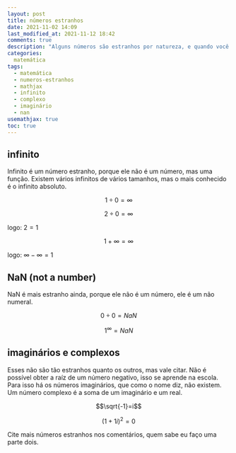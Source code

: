 ```yaml
---
layout: post
title: números estranhos
date: 2021-11-02 14:09
last_modified_at: 2021-11-12 18:42
comments: true
description: "Alguns números são estranhos por natureza, e quando você tenta fazer equações com eles, as coisas ficam ainda mais estranhas."
categories:
  matemática
tags:
  - matemática
  - numeros-estranhos
  - mathjax
  - infinito
  - complexo
  - imaginário
  - nan
usemathjax: true
toc: true
---
```


## infinito

Infinito é um número estranho, porque ele não é um número, mas uma função. Existem vários infinitos de vários tamanhos, mas o mais conhecido é o infinito absoluto.

$$1\div 0=\infty$$

$$2\div 0=\infty$$

logo: $2=1$

$$1+\infty=\infty$$

logo: $\infty - \infty = 1$

## NaN (not a number)

NaN é mais estranho ainda, porque ele não é um número, ele é um não numeral.

$$0\div 0=NaN$$

$$1^\infty =NaN$$

## imaginários e complexos

Esses não são tão estranhos quanto os outros, mas vale citar. Não é possível obter a raíz de um número negativo, isso se aprende na escola. Para isso há os números imaginários, que como o nome diz, não existem. Um número complexo é a soma de um imaginário e um real.

$$\sqrt{-1}=i$$

$$(1+1i)^2=0$$

Cite mais números estranhos nos comentários, quem sabe eu faço uma parte dois.

